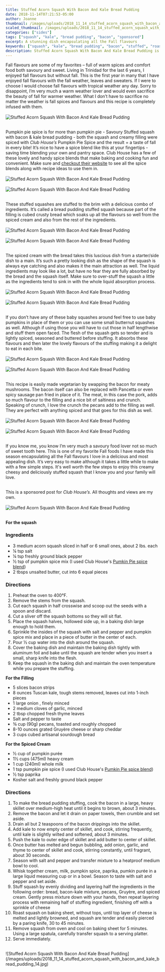 ```yaml
---
title: Stuffed Acorn Squash With Bacon And Kale Bread Pudding
date: 2018-11-14T07:21:53-05:00
author: Joanne
thumbnail: /images/uploads/2018_11_14_stuffed_acorn_squash_with_bacon_and_kale_bread_pudding_1.jpg
scaled_thumbnail: /images/uploads/2018_11_14_stuffed_acorn_squash_with_bacon_and_kale_bread_pudding_0.jpg
categories: ["sides"]
tags: ["squash", "kale", "bread pudding", "bacon", "sponsored"]
excerpt: A stunning dish encapsulating all the Fall flavours
keywords: ["squash", "kale", "bread pudding", "bacon", "stuffed", "roasted vegetables"]
description: Stuffed Acorn Squash With Bacon And Kale Bread Pudding is a stunning dish that encapsulates all your favourite Fall flavours. This Stuff roasted squash is going to be a favourite for your Fall cooking.
---
```


Fall flavours are some of my favorites – full of warm spices and comfort food both savoury and sweet. Living in Trinidad for the last 6 years, I enjoyed fall flavours but without fall. This is the first year in many that I have enjoyed fall flavours with the fall weather, leaves and sweaters. If I were to choose I would choose fall flavours with tropical weather any day. Sorry to disappoint, I’m very much a warm weather lover and would even sacrifice the beauty of fall for warmer weather. What I don’t have to sacrifice no matter the weather is fall spices and flavours and this recipe is completely infused with them.
</br>
</br>
![Stuffed Acorn Squash With Bacon And Kale Bread Pudding](/images/uploads/2018_11_14_stuffed_acorn_squash_with_bacon_and_kale_bread_pudding_2.jpg)
</br>
</br>

Pumpkin pie spice is for more than pumpkin pie - Savoury Stuffed squash with bacon & kale bread pudding - both the squash and creamy filling were spiced with _Club House’s_ Pumpkin Pie Spice and the result = a taste of fall in every bite! It’s nice to have a spice blend like this at your fingertips - saving time blending your own and pantry space. Club House has a few of these lovely and handy spice blends that make baking and cooking fun and convenient. Make sure and [checkout their website](https://www.helloflavour.ca) to see all the spice blends along with recipe ideas to use them in.
</br>
</br>
![Stuffed Acorn Squash With Bacon And Kale Bread Pudding](/images/uploads/2018_11_14_stuffed_acorn_squash_with_bacon_and_kale_bread_pudding_3.jpg)
</br>
</br>
![Stuffed Acorn Squash With Bacon And Kale Bread Pudding](/images/uploads/2018_11_14_stuffed_acorn_squash_with_bacon_and_kale_bread_pudding_4.jpg)
</br>
</br>

These stuffed squashes are stuffed to the brim with a delicious combo of ingredients. It’s called a bread pudding stuffed squash because part of the filling is cubed crusty bread which soaks up all the flavours so well from the spiced cream and also from the rest of the ingredients.
</br>
</br>
![Stuffed Acorn Squash With Bacon And Kale Bread Pudding](/images/uploads/2018_11_14_stuffed_acorn_squash_with_bacon_and_kale_bread_pudding_5.jpg)
</br>
</br>
![Stuffed Acorn Squash With Bacon And Kale Bread Pudding](/images/uploads/2018_11_14_stuffed_acorn_squash_with_bacon_and_kale_bread_pudding_6.jpg)
</br>
</br>

The spiced cream with the bread takes this luscious dish from a starter/side dish to a main. It’s such a pretty looking dish as the shape of the squash is always eye catching and also makes it the main attraction as well. The liquid ingredients may look like a lot, but have no fear they are fully absorbed by the bread and the squash itself. Make sure to over-stuff the squash a little as the ingredients tend to sink in with the whole liquid absorption process.
</br>
</br>
![Stuffed Acorn Squash With Bacon And Kale Bread Pudding](/images/uploads/2018_11_14_stuffed_acorn_squash_with_bacon_and_kale_bread_pudding_7.jpg)
</br>
</br>
![Stuffed Acorn Squash With Bacon And Kale Bread Pudding](/images/uploads/2018_11_14_stuffed_acorn_squash_with_bacon_and_kale_bread_pudding_8.jpg)
</br>
</br>

If you don’t have any of these baby squashes around feel free to use baby pumpkins in place of them or you can use some small butternut squashes as well. Although if using those you will have to cut those in half lengthwise and stuff them open faced. The flesh of the squash gets so tender and is lightly spiced, seasoned and buttered before stuffing. It absorbs these flavours and then later the lovely flavours of the stuffing making it a delight to eat in each bite.
</br>
</br>
![Stuffed Acorn Squash With Bacon And Kale Bread Pudding](/images/uploads/2018_11_14_stuffed_acorn_squash_with_bacon_and_kale_bread_pudding_9.jpg)
</br>
</br>
![Stuffed Acorn Squash With Bacon And Kale Bread Pudding](/images/uploads/2018_11_14_stuffed_acorn_squash_with_bacon_and_kale_bread_pudding_10.jpg)
</br>
</br>

This recipe is easily made vegetarian by swapping the bacon for meaty mushrooms. The bacon itself can also be replaced with Pancetta or even spicy sausage pan fried in place of it. The meat, in this case the pork, adds so much flavour to the filling and a nice bit of saltiness and crunch. Speaking of crunch, I love the crunch the pecans add to the filling as well. They are perfect with anything spiced and that goes for this dish as well.
</br>
</br>
![Stuffed Acorn Squash With Bacon And Kale Bread Pudding](/images/uploads/2018_11_14_stuffed_acorn_squash_with_bacon_and_kale_bread_pudding_11.jpg)
</br>
</br>
![Stuffed Acorn Squash With Bacon And Kale Bread Pudding](/images/uploads/2018_11_14_stuffed_acorn_squash_with_bacon_and_kale_bread_pudding_12.jpg)
</br>
</br>

If you know me, you know I’m very much a savoury food lover not so much of sweet tooth here. This is one of my favorite Fall foods I have made this season encapsulating all the Fall flavours I love in a delicious and most appealing dish. It’s very easy to make although it takes a little while to make with a few simple steps. It's well worth the few steps to enjoy this creamy cheesy and deliciously stuffed squash that I know you and your family will love.
</br>
</br>

This is a sponsored post for _Club House’s_. All thoughts and views are my own.
</br>
</br>
![Stuffed Acorn Squash With Bacon And Kale Bread Pudding](/images/uploads/2018_11_14_stuffed_acorn_squash_with_bacon_and_kale_bread_pudding_13.jpg)
</br>
</br>

__For the squash__

### Ingredients

* 3 medium acorn squash sliced in half or 6 small ones, about 2 lbs. each
* &frac14; tsp salt
* &frac14; tsp freshly ground black pepper
* &frac12; tsp of pumpkin spice mix (I used Club House's <span class="highlight">[Pumkin Pie spice blend](https://www.helloflavour.ca/our-brands/club-house/products/herbs-and-spices/spices/pumpkin-pie-spice)</span>)
* 2 tbsps unsalted butter, cut into 6 equal pieces


### Directions

1. Preheat the oven to 400°F. 
2. Remove the stems from the squash. 
3. Cut each squash in half crosswise and scoop out the seeds with a spoon and discard. 
4. Cut a sliver off the squash bottoms so they will sit flat. 
5. Place the squash halves, hollowed side up, in a baking dish large enough to hold them. 
6. Sprinkle the insides of the squash with salt and pepper and pumpkin spice mix and place in a piece of butter in the center of each. 
7. Pour &frac12; cup water into the dish around the squash. 
8. Cover the baking dish and maintain the baking dish tightly with aluminum foil and bake until the squash are tender when you insert a small, sharp knife into the flesh. 
9. Keep the squash in the baking dish and maintain the oven temperature while you prepare the stuffing.

__For the Filling__

* 5 slices bacon strips 
* 8 ounces Tuscan kale, tough stems removed, leaves cut into 1-inch pieces
* 1 large onion , finely minced 
* 2 medium cloves of  garlic, minced
* 2 tbsp chopped fresh thyme leaves
* Salt and pepper to taste 
* &frac34; cup (90g) pecans, toasted and roughly chopped
* 8-10 ounces grated Gruyère cheese or sharp cheddar 
* 3 cups cubed artisanal sourdough bread

__For the Spiced Cream__

* &frac12; cup of pumpkin purée 
* 1&frac12; cups (475ml) heavy cream
* 1 cup (240ml) whole milk
* 1 tsp pumpkin pie spice (I used Club House's <span class="highlight">[Pumkin Pie spice blend](https://www.helloflavour.ca/our-brands/club-house/products/herbs-and-spices/spices/pumpkin-pie-spice)</span>)
* &frac12; tsp paprika
* Kosher salt and freshly ground black pepper

### Directions

1. To make the bread pudding stuffing, cook the bacon in a large, heavy skillet over medium-high heat until it begins to brown, about 3 minutes. 
2. Remove the bacon and let it drain on paper towels, then crumble and set aside. 
3. Drain all but 2 teaspoons of the bacon drippings into the skillet.
4. Add kale to now empty center of skillet, and cook, stirring frequently, until kale is slightly wilted and softened, about 3 minutes.
5. Push the kale to outer edge of skillet and add butter to center of skillet. 
6. Once butter has melted and begun bubbling, add onion, garlic, and thyme to center of skillet and cook, stirring constantly, until fragrant, about 30 seconds. 
7. Season with salt and pepper and transfer mixture to a heatproof medium bowl to cool.
8. Whisk together cream, milk, pumpkin spice, paprika, pumkin purée in a large liquid measuring cup or in a bowl. Season to taste with salt and pepper and set aside. 
9. Stuff squash by evenly dividing and layering half the ingredients in the following order: bread, bacon-kale mixture, pecans, Gruyère, and spiced cream. Gently press mixture down with your hands, then repeat layering process with remaining half of stuffing ingredient, finishing off with a sprinkle of cheese 
10. Roast squash on baking sheet, without tops, until top layer of cheese is melted and lightly browned, and squash are tender and easily pierced by a paring knife, 30 to 45 minutes. 
11. Remove squash from oven and cool on baking sheet for 5 minutes. Using a large spatula, carefully transfer squash to a serving platter. 
12. Serve immediately.

</br>
![Stuffed Acorn Squash With Bacon And Kale Bread Pudding](/images/uploads/2018_11_14_stuffed_acorn_squash_with_bacon_and_kale_bread_pudding_14.jpg)
